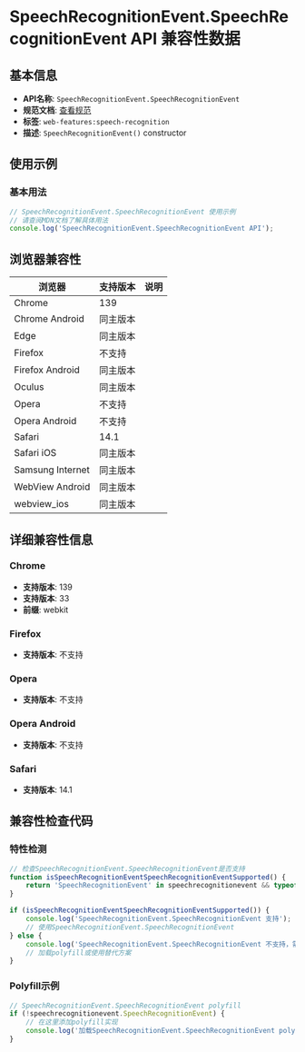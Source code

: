 # SpeechRecognitionEvent.SpeechRecognitionEvent API 兼容性数据

## 基本信息

- **API名称**: `SpeechRecognitionEvent.SpeechRecognitionEvent`
- **规范文档**: [查看规范](https://webaudio.github.io/web-speech-api/#dom-speechrecognition-speechrecognition)
- **标签**: `web-features:speech-recognition`
- **描述**: `SpeechRecognitionEvent()` constructor

## 使用示例

### 基本用法

```javascript
// SpeechRecognitionEvent.SpeechRecognitionEvent 使用示例
// 请查阅MDN文档了解具体用法
console.log('SpeechRecognitionEvent.SpeechRecognitionEvent API');
```

## 浏览器兼容性

| 浏览器 | 支持版本 | 说明 |
|--------|----------|------|
| Chrome | 139 |  |
| Chrome Android | 同主版本 |  |
| Edge | 同主版本 |  |
| Firefox | 不支持 |  |
| Firefox Android | 同主版本 |  |
| Oculus | 同主版本 |  |
| Opera | 不支持 |  |
| Opera Android | 不支持 |  |
| Safari | 14.1 |  |
| Safari iOS | 同主版本 |  |
| Samsung Internet | 同主版本 |  |
| WebView Android | 同主版本 |  |
| webview_ios | 同主版本 |  |

## 详细兼容性信息

### Chrome

- **支持版本**: 139
- **支持版本**: 33
- **前缀**: webkit

### Firefox

- **支持版本**: 不支持

### Opera

- **支持版本**: 不支持

### Opera Android

- **支持版本**: 不支持

### Safari

- **支持版本**: 14.1

## 兼容性检查代码

### 特性检测

```javascript
// 检查SpeechRecognitionEvent.SpeechRecognitionEvent是否支持
function isSpeechRecognitionEventSpeechRecognitionEventSupported() {
    return 'SpeechRecognitionEvent' in speechrecognitionevent && typeof speechrecognitionevent.SpeechRecognitionEvent === 'function';
}

if (isSpeechRecognitionEventSpeechRecognitionEventSupported()) {
    console.log('SpeechRecognitionEvent.SpeechRecognitionEvent 支持');
    // 使用SpeechRecognitionEvent.SpeechRecognitionEvent
} else {
    console.log('SpeechRecognitionEvent.SpeechRecognitionEvent 不支持，需要polyfill');
    // 加载polyfill或使用替代方案
}
```

### Polyfill示例

```javascript
// SpeechRecognitionEvent.SpeechRecognitionEvent polyfill
if (!speechrecognitionevent.SpeechRecognitionEvent) {
    // 在这里添加polyfill实现
    console.log('加载SpeechRecognitionEvent.SpeechRecognitionEvent polyfill');
}
```

